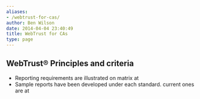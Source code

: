 ```yaml
---
aliases:
- /webtrust-for-cas/
author: Ben Wilson
date: 2014-04-04 23:40:49
title: WebTrust for CAs
type: page
---
```


## **WebTrust®** Principles and criteria

- Reporting requirements are illustrated on matrix at
- Sample reports have been developed under each standard. current ones are at